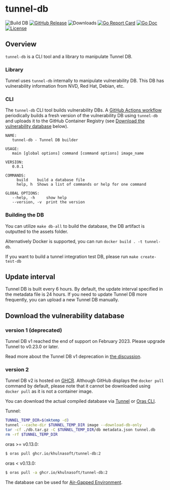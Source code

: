 # tunnel-db

![Build DB](https://github.com/khulnasoft/tunnel-db/workflows/Tunnel%20DB/badge.svg)
[![GitHub Release][release-img]][release]
![Downloads][download]
[![Go Report Card][report-card-img]][report-card]
[![Go Doc][go-doc-img]][go-doc]
[![License][license-img]][license]

[download]: https://img.shields.io/github/downloads/khulnasoft/tunnel-db/total?logo=github
[release-img]: https://img.shields.io/github/release/khulnasoft/tunnel-db.svg?logo=github
[release]: https://github.com/khulnasoft/tunnel-db/releases
[report-card-img]: https://goreportcard.com/badge/github.com/khulnasoft/tunnel-db
[report-card]: https://goreportcard.com/report/github.com/khulnasoft/tunnel-db
[go-doc-img]: https://godoc.org/github.com/khulnasoft/tunnel-db?status.svg
[go-doc]: https://godoc.org/github.com/khulnasoft/tunnel-db
[code-cov]: https://codecov.io/gh/khulnasoft/tunnel-db/branch/main/graph/badge.svg
[license-img]: https://img.shields.io/badge/License-Apache%202.0-blue.svg
[license]: https://github.com/khulnasoft/tunnel-db/blob/main/LICENSE

## Overview

`tunnel-db` is a CLI tool and a library to manipulate Tunnel DB.

### Library

Tunnel uses `tunnel-db` internally to manipulate vulnerability DB. This DB has vulnerability information from NVD, Red Hat, Debian, etc.

### CLI

The `tunnel-db` CLI tool builds vulnerability DBs. A [GitHub Actions workflow](.github/workflows/cron.yml)
periodically builds a fresh version of the vulnerability DB using `tunnel-db` and uploads it to the GitHub
Container Registry (see [Download the vulnerability database](#download-the-vulnerability-database) below).

```
NAME:
   tunnel-db - Tunnel DB builder

USAGE:
   main [global options] command [command options] image_name

VERSION:
   0.0.1

COMMANDS:
     build    build a database file
     help, h  Shows a list of commands or help for one command

GLOBAL OPTIONS:
   --help, -h     show help
   --version, -v  print the version
```

### Building the DB

You can utilize `make db-all` to build the database, the DB artifact is outputted to the assets folder.

Alternatively Docker is supported, you can run `docker build . -t tunnel-db`.

If you want to build a tunnel integration test DB, please run `make create-test-db`

## Update interval

Tunnel DB is built every 6 hours.
By default, the update interval specified in the metadata file is 24 hours.
If you need to update Tunnel DB more frequently, you can upload a new Tunnel DB manually.

## Download the vulnerability database

### version 1 (deprecated)

Tunnel DB v1 reached the end of support on February 2023. Please upgrade Tunnel to v0.23.0 or later.

Read more about the Tunnel DB v1 deprecation in [the discussion](https://github.com/khulnasoft/tunnel/discussions/1653).

### version 2

Tunnel DB v2 is hosted on [GHCR](https://github.com/orgs/khulnasoft/packages/container/package/tunnel-db).
Although GitHub displays the `docker pull` command by default, please note that it cannot be downloaded using `docker pull` as it is not a container image.

You can download the actual compiled database via [Tunnel](https://khulnasoft.github.io/tunnel/) or [Oras CLI](https://oras.land/cli/).

Tunnel:

```sh
TUNNEL_TEMP_DIR=$(mktemp -d)
tunnel --cache-dir $TUNNEL_TEMP_DIR image --download-db-only
tar -cf ./db.tar.gz -C $TUNNEL_TEMP_DIR/db metadata.json tunnel.db
rm -rf $TUNNEL_TEMP_DIR
```

oras >= v0.13.0:

```sh
$ oras pull ghcr.io/khulnasoft/tunnel-db:2
```

oras < v0.13.0:

```sh
$ oras pull -a ghcr.io/khulnasoft/tunnel-db:2
```

The database can be used for [Air-Gapped Environment](https://khulnasoft.github.io/tunnel/latest/docs/advanced/air-gap/).
